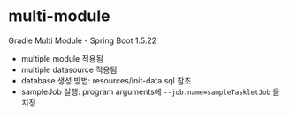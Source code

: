 # multi-module
Gradle Multi Module - Spring Boot 1.5.22

- multiple module 적용됨
- multiple datasource 적용됨
- database 생성 방법: resources/init-data.sql 참조
- sampleJob 실행: program arguments에 `--job.name=sampleTaskletJob` 을 지정

